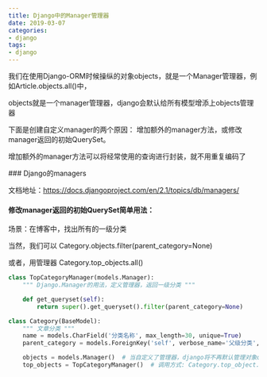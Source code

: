 ```yaml
---
title: Django中的Manager管理器
date: 2019-03-07
categories:
- django
tags:
- django
---
```


我们在使用Django-ORM时候操纵的对象objects，就是一个Manager管理器，例如Article.objects.all()中，

objects就是一个manager管理器，django会默认给所有模型增添上objects管理器

下面是创建自定义manager的两个原因： 增加额外的manager方法，或修改manager返回的初始QuerySet。

增加额外的manager方法可以将经常使用的查询进行封装，就不用重复编码了



﻿### Django的managers

文档地址：https://docs.djangoproject.com/en/2.1/topics/db/managers/



#### 修改manager返回的初始QuerySet简单用法：

场景：在博客中，找出所有的一级分类

当然，我们可以 Category.objects.filter(parent_category=None)

或者，用管理器 Category.top_objects.all()



```python
class TopCategoryManager(models.Manager):
    """ Django.Manager的用法，定义管理器，返回一级分类 """

    def get_queryset(self):
        return super().get_queryset().filter(parent_category=None)

class Category(BaseModel):
    """ 文章分类 """
    name = models.CharField('分类名称', max_length=30, unique=True)
    parent_category = models.ForeignKey('self', verbose_name='父级分类', blank=True, null=True, on_delete=models.CASCADE)

    objects = models.Manager()  # 当自定义了管理器，django将不再默认管理对象objects了, 需要手动指定
    top_objects = TopCategoryManager()  # 调用方式: Category.top_object.all()
```

